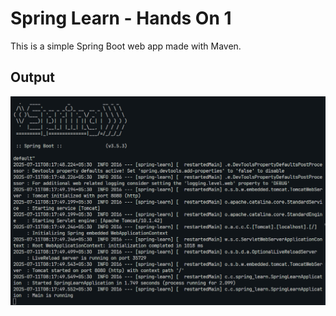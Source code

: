 # Spring Learn - Hands On 1

This is a simple Spring Boot web app made with Maven.

## Output

![Spring Boot Application Output](/Week_4/1-spring-rest-handson/hands-on-1/outputs/image.png)
